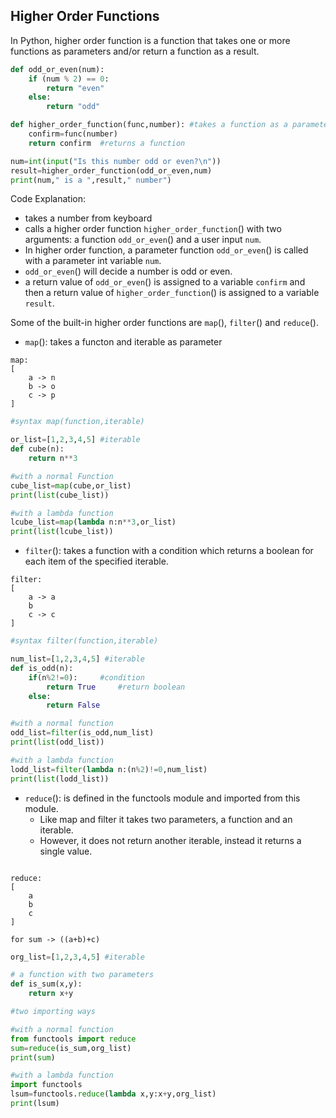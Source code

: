 ## Higher Order Functions
In Python, higher order function is a function that takes one or more functions as parameters and/or return a function as a result.

```py
def odd_or_even(num):
    if (num % 2) == 0:
        return "even"
    else:
        return "odd"

def higher_order_function(func,number): #takes a function as a parameter
    confirm=func(number)
    return confirm  #returns a function

num=int(input("Is this number odd or even?\n"))
result=higher_order_function(odd_or_even,num)
print(num," is a ",result," number")
```
Code Explanation:
- takes a number from keyboard
- calls a higher order function `higher_order_function`() with two arguments: a function `odd_or_even`() and a user input `num`.
- In higher order function, a parameter function `odd_or_even`() is called with a parameter int variable `num`.
- `odd_or_even`() will decide a number is odd or even.
- a return value of `odd_or_even`() is assigned to a variable `confirm` and then a return value of `higher_order_function`() is assigned to a variable `result`.

Some of the built-in higher order functions are `map`(), `filter`() and `reduce`().
- `map`(): takes a functon and iterable as parameter
```
map:
[
    a -> n
    b -> o
    c -> p
]
```

```py
#syntax map(function,iterable)

or_list=[1,2,3,4,5] #iterable
def cube(n):             
    return n**3

#with a normal Function
cube_list=map(cube,or_list) 
print(list(cube_list))

#with a lambda function
lcube_list=map(lambda n:n**3,or_list)
print(list(lcube_list))
```
- `filter`(): takes a function with a condition which returns a boolean for each item of the specified iterable.

```
filter:
[
    a -> a
    b
    c -> c
]
```
```py
#syntax filter(function,iterable)

num_list=[1,2,3,4,5] #iterable
def is_odd(n):
    if(n%2!=0):     #condition
        return True     #return boolean
    else:
        return False

#with a normal function
odd_list=filter(is_odd,num_list)
print(list(odd_list))

#with a lambda function
lodd_list=filter(lambda n:(n%2)!=0,num_list)
print(list(lodd_list))
```
- `reduce`(): is defined in the functools module and imported from this module.
    - Like map and filter it takes two parameters, a function and an iterable.
    - However, it does not return another iterable, instead it returns a single value.
```

reduce:
[
    a       
    b
    c
]

for sum -> ((a+b)+c)
```
```py
org_list=[1,2,3,4,5] #iterable

# a function with two parameters
def is_sum(x,y):
    return x+y

#two importing ways

#with a normal function
from functools import reduce
sum=reduce(is_sum,org_list)
print(sum)

#with a lambda function
import functools
lsum=functools.reduce(lambda x,y:x+y,org_list)
print(lsum)
```
